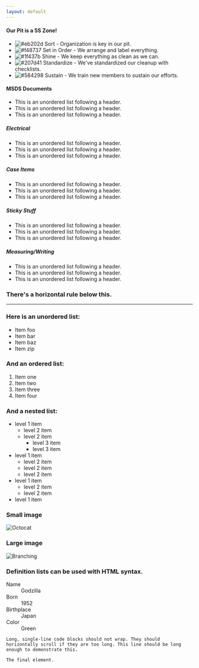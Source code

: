 ```yaml
---
layout: default
---
```


#### Our Pit is a 5S Zone!

*   ![#eb202d](https://placehold.it/15/eb202d/000000?text=+) Sort - Organization is key in our pit.
*   ![#f48737](https://placehold.it/15/f48737/000000?text=+) Set in Order - We arrange and label everything.
*   ![#1f437b](https://placehold.it/15/1f437b/000000?text=+) Shine - We keep everything as clean as we can.
*   ![#207d41](https://placehold.it/15/207d41/000000?text=+) Standardize - We've standardized our cleanup with checklists.
*   ![#584298](https://placehold.it/15/584298/000000?text=+) Sustain - We train new members to sustain our efforts.

#### MSDS Documents

*   This is an unordered list following a header.
*   This is an unordered list following a header.
*   This is an unordered list following a header.

##### Electrical

*   This is an unordered list following a header.
*   This is an unordered list following a header.
*   This is an unordered list following a header.

##### Case Items

*   This is an unordered list following a header.
*   This is an unordered list following a header.
*   This is an unordered list following a header.

##### Sticky Stuff

*   This is an unordered list following a header.
*   This is an unordered list following a header.
*   This is an unordered list following a header.

##### Measuring/Writing

*   This is an unordered list following a header.
*   This is an unordered list following a header.
*   This is an unordered list following a header.

### There's a horizontal rule below this.

* * *

### Here is an unordered list:

*   Item foo
*   Item bar
*   Item baz
*   Item zip

### And an ordered list:

1.  Item one
1.  Item two
1.  Item three
1.  Item four

### And a nested list:

- level 1 item
  - level 2 item
  - level 2 item
    - level 3 item
    - level 3 item
- level 1 item
  - level 2 item
  - level 2 item
  - level 2 item
- level 1 item
  - level 2 item
  - level 2 item
- level 1 item

### Small image

![Octocat](https://assets-cdn.github.com/images/icons/emoji/octocat.png)

### Large image

![Branching](https://guides.github.com/activities/hello-world/branching.png)


### Definition lists can be used with HTML syntax.

<dl>
<dt>Name</dt>
<dd>Godzilla</dd>
<dt>Born</dt>
<dd>1952</dd>
<dt>Birthplace</dt>
<dd>Japan</dd>
<dt>Color</dt>
<dd>Green</dd>
</dl>

```
Long, single-line code blocks should not wrap. They should horizontally scroll if they are too long. This line should be long enough to demonstrate this.
```

```
The final element.
```
